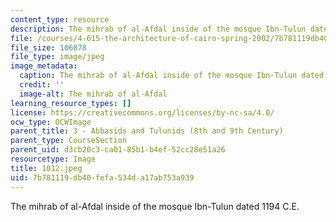 ```yaml
---
content_type: resource
description: The mihrab of al-Afdal inside of the mosque Ibn-Tulun dated 1194 C.E.
file: /courses/4-615-the-architecture-of-cairo-spring-2002/7b781119db40fefa534da17ab753a939_1012.jpeg
file_size: 106878
file_type: image/jpeg
image_metadata:
  caption: The mihrab of al-Afdal inside of the mosque Ibn-Tulun dated 1194 C.E.
  credit: ''
  image-alt: The mihrab of al-Afdal
learning_resource_types: []
license: https://creativecommons.org/licenses/by-nc-sa/4.0/
ocw_type: OCWImage
parent_title: 3 - Abbasids and Tulunids (8th and 9th Century)
parent_type: CourseSection
parent_uid: d3cb20c3-ca01-85b1-b4ef-52cc28e51a26
resourcetype: Image
title: 1012.jpeg
uid: 7b781119-db40-fefa-534d-a17ab753a939
---
```

The mihrab of al-Afdal inside of the mosque Ibn-Tulun dated 1194 C.E.